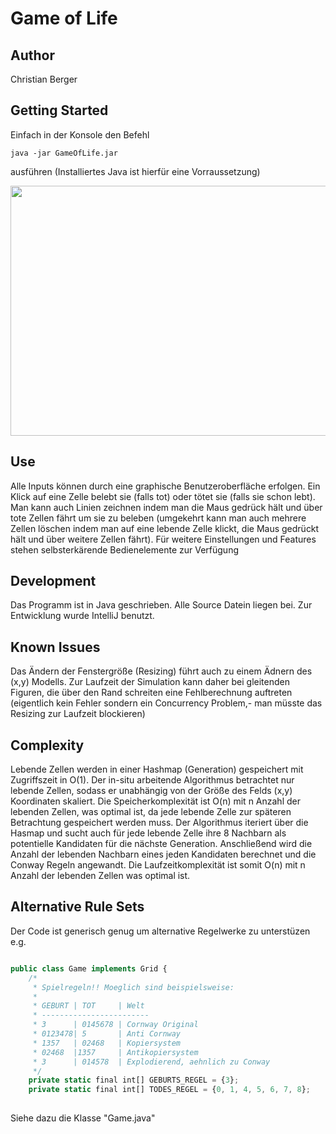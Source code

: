
# Game of Life 


## Author

Christian Berger


## Getting Started

Einfach in der Konsole den Befehl

```java -jar GameOfLife.jar```

ausführen (Installiertes Java ist hierfür eine Vorraussetzung)

<img src="https://raw.githubusercontent.com/bergerch/GameOfLife/master/gol.png" width="600" height="400" />

## Use

Alle Inputs können durch eine graphische Benutzeroberfläche erfolgen.
Ein Klick auf eine Zelle belebt sie (falls tot) oder tötet sie (falls sie schon lebt).
Man kann auch Linien zeichnen indem man die Maus gedrück hält und über tote Zellen fährt um sie zu beleben (umgekehrt kann man auch mehrere Zellen löschen indem man auf eine lebende Zelle klickt, die Maus gedrückt hält und über weitere Zellen fährt).
Für weitere Einstellungen und Features stehen selbsterkärende Bedienelemente zur Verfügung

## Development

Das Programm ist in Java geschrieben. Alle Source Datein liegen bei. Zur Entwicklung wurde IntelliJ benutzt.

## Known Issues

Das Ändern der Fenstergröße (Resizing) führt auch zu einem Ädnern des (x,y) Modells. Zur Laufzeit der Simulation kann daher bei gleitenden Figuren, die über den Rand schreiten eine Fehlberechnung auftreten (eigentlich kein Fehler sondern ein Concurrency Problem,- man müsste das Resizing zur Laufzeit blockieren)

## Complexity

Lebende Zellen werden in einer Hashmap (Generation) gespeichert mit Zugriffszeit in O(1). Der in-situ arbeitende Algorithmus betrachtet nur lebende Zellen, sodass er unabhängig von der Größe des Felds (x,y) Koordinaten skaliert. Die Speicherkomplexität ist O(n) mit n Anzahl der lebenden Zellen, was optimal ist, da jede lebende Zelle zur späteren Betrachtung gespeichert werden muss. Der Algorithmus iteriert über die Hasmap und sucht auch für jede lebende Zelle ihre 8 Nachbarn als potentielle Kandidaten für die nächste Generation. Anschließend wird die Anzahl der lebenden Nachbarn eines jeden Kandidaten berechnet und die Conway Regeln angewandt. Die Laufzeitkomplexität ist somit O(n) mit n Anzahl der lebenden Zellen was optimal ist.

## Alternative Rule Sets

Der Code ist generisch genug um alternative Regelwerke zu unterstüzen e.g.
```javascript

public class Game implements Grid {
    /*
     * Spielregeln!! Moeglich sind beispielsweise:
     * 
     * GEBURT | TOT     | Welt 
     * ------------------------ 
     * 3      | 0145678 | Cornway Original 
     * 0123478| 5       | Anti Cornway 
     * 1357   | 02468   | Kopiersystem 
     * 02468  |1357     | Antikopiersystem 
     * 3      | 014578  | Explodierend, aehnlich zu Conway
     */
    private static final int[] GEBURTS_REGEL = {3};
    private static final int[] TODES_REGEL = {0, 1, 4, 5, 6, 7, 8};
     
```
Siehe dazu die Klasse "Game.java"

